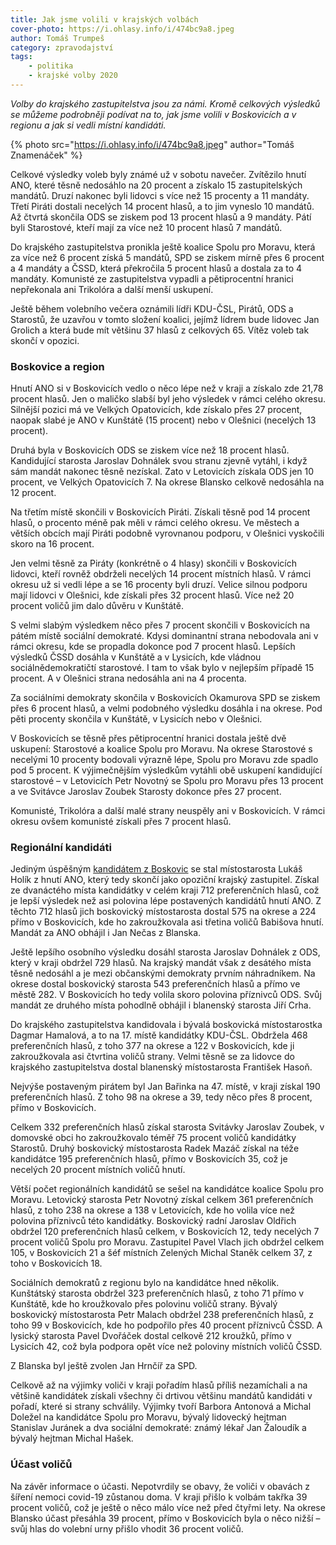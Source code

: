 ```yaml
---
title: Jak jsme volili v krajských volbách
cover-photo: https://i.ohlasy.info/i/474bc9a8.jpeg
author: Tomáš Trumpeš
category: zpravodajství
tags:
    - politika
    - krajské volby 2020
---
```


*Volby do krajského zastupitelstva jsou za námi. Kromě celkových výsledků se můžeme podrobněji podívat na to, jak jsme volili v Boskovicích a v regionu a jak si vedli místní kandidáti.*

{% photo src="https://i.ohlasy.info/i/474bc9a8.jpeg" author="Tomáš Znamenáček" %}

Celkové výsledky voleb byly známé už v sobotu navečer. Zvítězilo hnutí ANO, které těsně nedosáhlo na 20 procent a získalo 15 zastupitelských mandátů. Druzí nakonec byli lidovci s více než 15 procenty a 11 mandáty. Třetí Piráti dostali necelých 14 procent hlasů, a to jim vyneslo 10 mandátů. Až čtvrtá skončila ODS se ziskem pod 13 procent hlasů a 9 mandáty. Pátí byli Starostové, kteří mají za více než 10 procent hlasů 7 mandátů.

Do krajského zastupitelstva pronikla ještě koalice Spolu pro Moravu, která za více než 6 procent získá 5 mandátů, SPD se ziskem mírně přes 6 procent a 4 mandáty a ČSSD, která překročila 5 procent hlasů a dostala za to 4 mandáty. Komunisté ze zastupitelstva vypadli a pětiprocentní hranici nepřekonala ani Trikolóra a další menší uskupení.

Ještě během volebního večera oznámili lídři KDU-ČSL, Pirátů, ODS a Starostů, že uzavřou v tomto složení koalici, jejímž lídrem bude lidovec Jan Grolich a která bude mít většinu 37 hlasů z celkových 65. Vítěz voleb tak skončí v opozici.

### Boskovice a region

Hnutí ANO si v Boskovicích vedlo o něco lépe než v kraji a získalo zde 21,78 procent hlasů. Jen o maličko slabší byl jeho výsledek v rámci celého okresu. Silnější pozici má ve Velkých Opatovicích, kde získalo přes 27 procent, naopak slabé je ANO v Kunštátě (15 procent) nebo v Olešnici (necelých 13 procent).

Druhá byla v Boskovicích ODS se ziskem více než 18 procent hlasů. Kandidující starosta Jaroslav Dohnálek svou stranu zjevně vytáhl, i když sám mandát nakonec těsně nezískal. Zato v Letovicích získala ODS jen 10 procent, ve Velkých Opatovicích 7. Na okrese Blansko celkově nedosáhla na 12 procent.

Na třetím místě skončili v Boskovicích Piráti. Získali těsně pod 14 procent hlasů, o procento méně pak měli v rámci celého okresu. Ve městech a  větších obcích mají Piráti podobně vyrovnanou podporu, v Olešnici vyskočili skoro na 16 procent.

Jen velmi těsně za Piráty (konkrétně o 4 hlasy) skončili v Boskovicích lidovci, kteří rovněž obdrželi necelých 14 procent místních hlasů. V rámci okresu už si vedli lépe a se 16 procenty byli druzí. Velice silnou podporu mají lidovci v Olešnici, kde získali přes 32 procent hlasů. Více než 20 procent voličů jim dalo důvěru v Kunštátě.

S velmi slabým výsledkem něco přes 7 procent skončili v Boskovicích na pátém místě sociální demokraté. Kdysi dominantní strana nebodovala ani v rámci okresu, kde se propadla dokonce pod 7 procent hlasů. Lepších výsledků ČSSD dosáhla v Kunštátě a v Lysicích, kde vládnou sociálnědemokratičtí starostové. I tam to však bylo v nejlepším případě 15 procent. A v Olešnici strana nedosáhla ani na 4 procenta.

Za sociálními demokraty skončila v Boskovicích Okamurova SPD se ziskem přes 6 procent hlasů, a velmi podobného výsledku dosáhla i na okrese. Pod pěti procenty skončila v Kunštátě, v Lysicích nebo v Olešnici.

V Boskovicích se těsně přes pětiprocentní hranici dostala ještě dvě uskupení: Starostové a koalice Spolu pro Moravu. Na okrese Starostové s necelými 10 procenty bodovali výrazně lépe, Spolu pro Moravu zde spadlo pod 5 procent. K výjimečnějším výsledkům vytáhli obě uskupení kandidující starostové – v Letovicích Petr Novotný se Spolu pro Moravu přes 13 procent a ve Svitávce Jaroslav Zoubek Starosty dokonce přes 27 procent.

Komunisté, Trikolóra a další malé strany neuspěly ani v Boskovicích. V rámci okresu ovšem komunisté získali přes 7 procent hlasů.

### Regionální kandidáti

Jediným úspěšným [kandidátem z Boskovic](https://ohlasy.info/clanky/2020/08/regionalni-kandidati.html) se stal místostarosta Lukáš Holík z hnutí ANO, který tedy skončí jako opoziční krajský zastupitel. Získal ze dvanáctého místa kandidátky v celém kraji 712 preferenčních hlasů, což je lepší výsledek než asi polovina lépe postavených kandidátů hnutí ANO. Z těchto 712 hlasů jich boskovický místostarosta dostal 575 na okrese a 224 přímo v Boskovicích, kde ho zakroužkovala asi třetina voličů Babišova hnutí. Mandát za ANO obhájil i Jan Nečas z Blanska.

Ještě lepšího osobního výsledku dosáhl starosta Jaroslav Dohnálek z ODS, který v kraji obdržel 729 hlasů. Na krajský mandát však z desátého místa těsně nedosáhl a je mezi občanskými demokraty prvním náhradníkem. Na okrese dostal boskovický starosta 543 preferenčních hlasů a přímo ve městě 282. V Boskovicích ho tedy volila skoro polovina příznivců ODS. Svůj mandát ze druhého místa pohodlně obhájil i blanenský starosta Jiří Crha.

Do krajského zastupitelstva kandidovala i bývalá boskovická místostarostka Dagmar Hamalová, a to na 17. místě kandidátky KDU-ČSL. Obdržela 468 preferenčních hlasů, z toho 377 na okrese a 122 v Boskovicích, kde ji zakroužkovala asi čtvrtina voličů strany. Velmi těsně se za lidovce do krajského zastupitelstva dostal blanenský místostarosta František Hasoň.

Nejvýše postaveným pirátem byl Jan Bařinka na 47. místě, v kraji získal 190 preferenčních hlasů. Z toho 98 na okrese a 39, tedy něco přes 8 procent, přímo v Boskovicích. 

Celkem 332 preferenčních hlasů získal starosta Svitávky Jaroslav Zoubek, v domovské obci ho zakroužkovalo téměř 75 procent voličů kandidátky Starostů. Druhý boskovický místostarosta Radek Mazáč získal na téže kandidátce 195 preferenčních hlasů, přímo v Boskovicích 35, což je necelých 20 procent místních voličů hnutí.

Větší počet regionálních kandidátů se sešel na kandidátce koalice Spolu pro Moravu. Letovický starosta Petr Novotný získal celkem 361 preferenčních hlasů, z toho 238 na okrese a 138 v Letovicích, kde ho volila více než polovina příznivců této kandidátky. Boskovický radní Jaroslav Oldřich obdržel 120 preferenčních hlasů celkem, v Boskovicích 12, tedy necelých 7 procent voličů Spolu pro Moravu. Zastupitel Pavel Vlach jich obdržel celkem 105, v Boskovicích 21 a šéf místních Zelených Michal Staněk celkem 37, z toho v Boskovicích 18.

Sociálních demokratů z regionu bylo na kandidátce hned několik. Kunštátský starosta obdržel 323 preferenčních hlasů, z toho 71 přímo v Kunštátě, kde ho kroužkovalo přes polovinu voličů strany. Bývalý boskovický místostarosta Petr Malach obdržel 238 preferenčních hlasů, z toho 99 v Boskovicích, kde ho podpořilo přes 40 procent příznivců ČSSD. A lysický starosta Pavel Dvořáček dostal celkově 212 kroužků, přímo v Lysicích 42, což byla podpora opět více než poloviny místních voličů ČSSD.

Z Blanska byl ještě zvolen Jan Hrnčíř za SPD.

Celkově až na výjimky voliči v kraji pořadím hlasů příliš nezamíchali a na většině kandidátek získali všechny či drtivou většinu mandátů kandidáti v pořadí, které si strany schválily. Výjimky tvoří Barbora Antonová a Michal Doležel na kandidátce Spolu pro Moravu, bývalý lidovecký hejtman Stanislav Juránek a dva sociální demokraté: známý lékař Jan Žaloudík a bývalý hejtman Michal Hašek.

### Účast voličů

Na závěr informace o účasti. Nepotvrdily se obavy, že voliči v obavách z šíření nemoci covid-19 zůstanou doma. V kraji přišlo k volbám takřka 39 procent voličů, což je ještě o něco málo více než před čtyřmi lety. Na okrese Blansko účast přesáhla 39 procent, přímo v Boskovicích byla o něco nižší – svůj hlas do volební urny přišlo vhodit 36 procent voličů.





